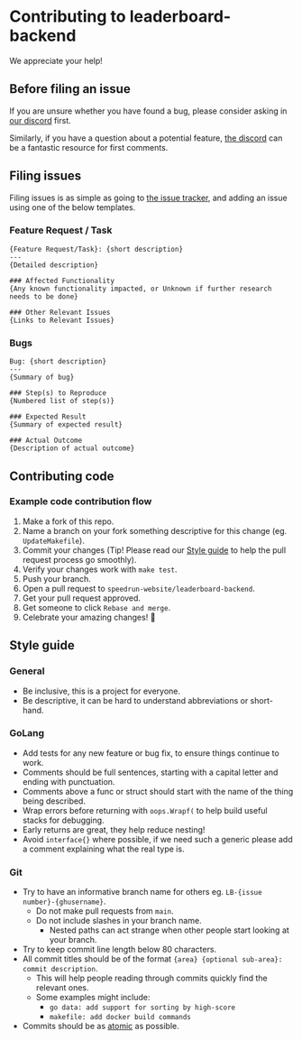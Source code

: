 # Contributing to leaderboard-backend
We appreciate your help!

## Before filing an issue
If you are unsure whether you have found a bug, please consider asking in [our discord](https://discord.gg/TZvfau25Vb) first.

Similarly, if you have a question about a potential feature, [the discord](https://discord.gg/TZvfau25Vb) can be a fantastic resource for first comments.

## Filing issues
Filing issues is as simple as going to [the issue tracker](https://github.com/speedrun-website/leaderboard-backend/issues), and adding an issue using one of the below templates.

### Feature Request / Task
```
{Feature Request/Task}: {short description}
---
{Detailed description}

### Affected Functionality
{Any known functionality impacted, or Unknown if further research needs to be done}

### Other Relevant Issues
{Links to Relevant Issues}
```

### Bugs
```
Bug: {short description}
---
{Summary of bug}

### Step(s) to Reproduce
{Numbered list of step(s)}

### Expected Result
{Summary of expected result}

### Actual Outcome
{Description of actual outcome}
```

## Contributing code
### Example code contribution flow
1. Make a fork of this repo.
1. Name a branch on your fork something descriptive for this change (eg. `UpdateMakefile`).
1. Commit your changes (Tip! Please read our [Style guide](#style-guide) to help the pull request process go smoothly).
1. Verify your changes work with `make test`.
1. Push your branch.
1. Open a pull request to `speedrun-website/leaderboard-backend`.
1. Get your pull request approved.
1. Get someone to click `Rebase and merge`.
1. Celebrate your amazing changes! 🎉

## Style guide
### General
- Be inclusive, this is a project for everyone.
- Be descriptive, it can be hard to understand abbreviations or short-hand.

### GoLang
- Add tests for any new feature or bug fix, to ensure things continue to work.
- Comments should be full sentences, starting with a capital letter and ending with punctuation.
- Comments above a func or struct should start with the name of the thing being described.
- Wrap errors before returning with `oops.Wrapf(` to help build useful stacks for debugging.
- Early returns are great, they help reduce nesting!
- Avoid `interface{}` where possible, if we need such a generic please add a comment explaining what the real type is.

### Git
- Try to have an informative branch name for others eg. `LB-{issue number}-{ghusername}`.
  - Do not make pull requests from `main`.
  - Do not include slashes in your branch name.
    - Nested paths can act strange when other people start looking at your branch.
- Try to keep commit line length below 80 characters.
- All commit titles should be of the format `{area} {optional sub-area}: commit description`.
  - This will help people reading through commits quickly find the relevant ones.
  - Some examples might include:
    - `go data: add support for sorting by high-score`
    - `makefile: add docker build commands`
- Commits should be as [atomic](https://www.freshconsulting.com/insights/blog/atomic-commits/) as possible.
